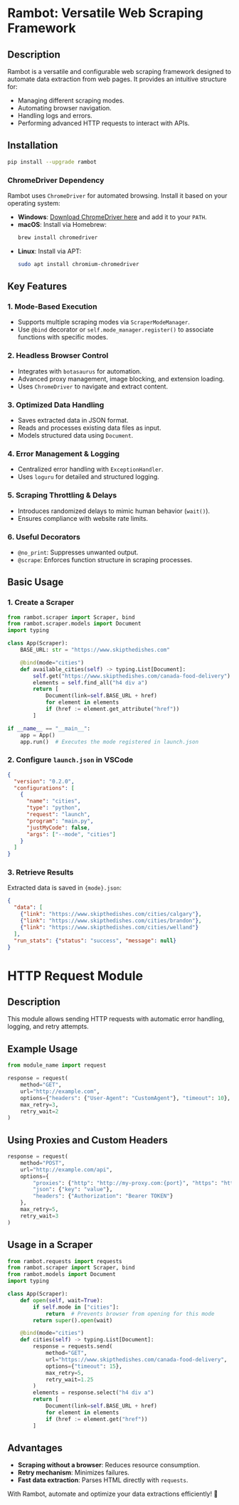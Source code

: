 # **Rambot: Versatile Web Scraping Framework**  



## **Description**    
Rambot is a versatile and configurable web scraping framework designed to automate data extraction from web pages. It provides an intuitive structure for:  
- Managing different scraping modes.  
- Automating browser navigation.  
- Handling logs and errors.  
- Performing advanced HTTP requests to interact with APIs.  



## **Installation**    
```bash
pip install --upgrade rambot
```

### **ChromeDriver Dependency**  
Rambot uses `ChromeDriver` for automated browsing. Install it based on your operating system:  
- **Windows**: [Download ChromeDriver here](https://sites.google.com/chromium.org/driver/downloads) and add it to your `PATH`.
- **macOS**: Install via Homebrew:  
  ```bash
  brew install chromedriver
  ```
- **Linux**: Install via APT:  
  ```bash
  sudo apt install chromium-chromedriver
  ```



## **Key Features**    
### **1. Mode-Based Execution**  
- Supports multiple scraping modes via `ScraperModeManager`.
- Use `@bind` decorator or `self.mode_manager.register()` to associate functions with specific modes.

### **2. Headless Browser Control**  
- Integrates with `botasaurus` for automation.
- Advanced proxy management, image blocking, and extension loading.
- Uses `ChromeDriver` to navigate and extract content.

### **3. Optimized Data Handling**  
- Saves extracted data in JSON format.
- Reads and processes existing data files as input.
- Models structured data using `Document`.

### **4. Error Management & Logging**  
- Centralized error handling with `ExceptionHandler`.
- Uses `loguru` for detailed and structured logging.

### **5. Scraping Throttling & Delays**  
- Introduces randomized delays to mimic human behavior (`wait()`).
- Ensures compliance with website rate limits.

### **6. Useful Decorators**
- `@no_print`: Suppresses unwanted output.
- `@scrape`: Enforces function structure in scraping processes.



## **Basic Usage**    

### **1. Create a Scraper**  
```python
from rambot.scraper import Scraper, bind
from rambot.scraper.models import Document
import typing

class App(Scraper):
    BASE_URL: str = "https://www.skipthedishes.com"

    @bind(mode="cities")
    def available_cities(self) -> typing.List[Document]:
        self.get("https://www.skipthedishes.com/canada-food-delivery")
        elements = self.find_all("h4 div a")
        return [
            Document(link=self.BASE_URL + href)
            for element in elements
            if (href := element.get_attribute("href"))
        ]

if __name__ == "__main__":
    app = App()
    app.run()  # Executes the mode registered in launch.json
```

### **2. Configure `launch.json` in VSCode**  
```json
{
  "version": "0.2.0",
  "configurations": [
    {
      "name": "cities",
      "type": "python",
      "request": "launch",
      "program": "main.py",
      "justMyCode": false,
      "args": ["--mode", "cities"]
    }
  ]
}
```

### **3. Retrieve Results**  
Extracted data is saved in `{mode}.json`:  
```json
{
  "data": [
    {"link": "https://www.skipthedishes.com/cities/calgary"},
    {"link": "https://www.skipthedishes.com/cities/brandon"},
    {"link": "https://www.skipthedishes.com/cities/welland"}
  ],
  "run_stats": {"status": "success", "message": null}
}
```



# **HTTP Request Module**    
## **Description**  
This module allows sending HTTP requests with automatic error handling, logging, and retry attempts.

## **Example Usage**  
```python
from module_name import request

response = request(
    method="GET",
    url="http://example.com",
    options={"headers": {"User-Agent": "CustomAgent"}, "timeout": 10},
    max_retry=3,
    retry_wait=2
)
```

## **Using Proxies and Custom Headers**  
```python
response = request(
    method="POST",
    url="http://example.com/api",
    options={
        "proxies": {"http": "http://my-proxy.com:{port}", "https": "http://my-proxy.com:{port}"},
        "json": {"key": "value"},
        "headers": {"Authorization": "Bearer TOKEN"}
    },
    max_retry=5,
    retry_wait=3
)
```

## **Usage in a Scraper**  
```python
from rambot.requests import requests
from rambot.scraper import Scraper, bind
from rambot.models import Document
import typing

class App(Scraper):
    def open(self, wait=True):
        if self.mode in ["cities"]:
            return  # Prevents browser from opening for this mode
        return super().open(wait)

    @bind(mode="cities")
    def cities(self) -> typing.List[Document]:
        response = requests.send(
            method="GET",
            url="https://www.skipthedishes.com/canada-food-delivery",
            options={"timeout": 15},
            max_retry=5,
            retry_wait=1.25
        )
        elements = response.select("h4 div a")
        return [
            Document(link=self.BASE_URL + href)
            for element in elements
            if (href := element.get("href"))
        ]
```

## **Advantages**  
- **Scraping without a browser**: Reduces resource consumption.
- **Retry mechanism**: Minimizes failures.
- **Fast data extraction**: Parses HTML directly with `requests`.

With Rambot, automate and optimize your data extractions efficiently! 🚀
